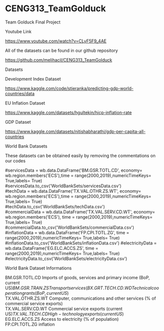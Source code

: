 # CENG313_TeamGolduck

Team Golduck Final Project

Youtube Link

https://www.youtube.com/watch?v=CLyF5F9_4AE

All of the datasets can be found in our github repository

https://github.com/melihacil/CENG313_TeamGolduck


Datasets

Development Index Dataset

https://www.kaggle.com/code/stieranka/predicting-gdp-world-countries/data

EU Inflation Dataset

https://www.kaggle.com/datasets/hgultekin/hicp-inflation-rate

GDP Dataset

https://www.kaggle.com/datasets/nitishabharathi/gdp-per-capita-all-countries



World Bank Datasets


These datasets can be obtained easily by removing the commentations on our codes  

#servicesData = wb.data.DataFrame('BM.GSR.TOTL.CD', economy= wb.region.members('ECS'),time = range(2000,2019),numericTimeKeys= True,labels= True)  
#servicesData.to_csv('WorldBankSets/servicesData.csv')  
#techData = wb.data.DataFrame('TX.VAL.OTHR.ZS.WT', economy= wb.region.members('ECS'),time = range(2000,2019),numericTimeKeys= True,labels= True)  
#techData.to_csv('WorldBankSets/techData.csv')  
#commercialData = wb.data.DataFrame('TX.VAL.SERV.CD.WT', economy= wb.region.members('ECS'), time = range(2000,2019),numericTimeKeys= True,labels= True)  
#commercialData.to_csv('WorldBankSets/commercialData.csv')
#inflationData = wb.data.DataFrame('FP.CPI.TOTL.ZG', time = range(2000,2019),numericTimeKeys= True,labels= True)  
#inflationData.to_csv('WorldBankSets/inflationData.csv')
#electricityData = wb.data.DataFrame('EG.ELC.ACCS.ZS', time = range(2000,2019),numericTimeKeys= True,labels= True)  
#electricityData.to_csv('WorldBankSets/electricityData.csv')  


World Bank Dataset Informations 

BM.GSR.TOTL.CD	Imports of goods, services and primary income (BoP, current US$)  
BM.GSR.TRAN.ZS	Transport services (% of service imports, BoP)  
BX.GRT.TECH.CD.WD	Technical cooperation grants (BoP, current US$)  
TX.VAL.OTHR.ZS.WT	Computer, communications and other services (% of commercial service exports)  
TX.VAL.SERV.CD.WT	Commercial service exports (current US$)  
TX.VAL.TECH.CD	High-technology exports (current US$)  
EG.ELC.ACCS.ZS	Access to electricity (% of population)  
FP.CPI.TOTL.ZG    inflation  